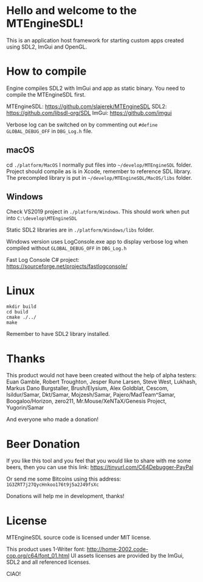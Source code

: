 # Hello and welcome to the MTEngineSDL!

This is an application host framework for starting custom apps created using
SDL2, ImGui and OpenGL.

# How to compile

Engine compiles SDL2 with ImGui and app as static binary.
You need to compile the MTEngineSDL first.

MTEngineSDL: https://github.com/slajerek/MTEngineSDL
SDL2: https://github.com/libsdl-org/SDL
ImGui: https://github.com/imgui

Verbose log can be switched on by commenting out `#define GLOBAL_DEBUG_OFF`
in `DBG_Log.h` file.

## macOS

cd `./platform/MacOS`
I normally put files into `~/develop/MTEngineSDL` folder. 
Project should compile as is in Xcode, remember to reference SDL library.
The precompled library is put in `~/develop/MTEngineSDL/MacOS/libs` folder.

## Windows

Check VS2019 project in `./platform/Windows`. This should work when put into
`C:\develop\MTEngineSDL`

Static SDL2 libraries are in `./platform/Windows/libs` folder.

Windows version uses LogConsole.exe app to display verbose log when compiled
without `GLOBAL_DEBUG_OFF` in `DBG_Log.h`

Fast Log Console C# project: https://sourceforge.net/projects/fastlogconsole/

# Linux

```
mkdir build
cd build
cmake ./../
make
```

Remember to have SDL2 library installed.


# Thanks

This product would not have been created without the help of alpha testers:
Euan Gamble, Robert Troughton, Jesper Rune Larsen, Steve West, Lukhash, 
Markus Dano Burgstaller, Brush/Elysium, Alex Goldblat, Cescom,
Isildur/Samar, Dkt/Samar, Mojzesh/Samar, Pajero/MadTeam^Samar, Boogaloo/Horizon,
zero211, Mr.Mouse/XeNTaX/Genesis Project, Yugorin/Samar

And everyone who made a donation!

# Beer Donation

If you like this tool and you feel that you would like to share with me
some beers, then you can use this link: https://tinyurl.com/C64Debugger-PayPal

Or send me some Bitcoins using this address:
`1G3ZRT7j27QycHnkoo176t9j5a2J49fsXc`

Donations will help me in development, thanks!

# License

MTEngineSDL source code is licensed under MIT license.

This product uses 1-Writer font: http://home-2002.code-cop.org/c64/font_01.html
UI assets licenses are provided by the ImGui, SDL2 and all referenced licenses.


CIAO!
